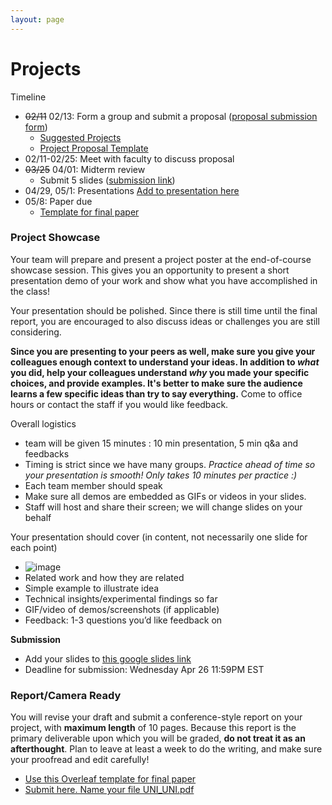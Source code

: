 ```yaml
---
layout: page
---
```



# Projects

Timeline

* ~~02/11~~ 02/13: Form a group and submit a proposal ([proposal submission form](https://forms.gle/rgPqEfbo4ixDfZ7G8))
  * [Suggested Projects](https://docs.google.com/document/d/19H-ZQ2ARwy-gUhOoUb9MqyWBNuVzCRTBlsNxAywlChQ/edit?usp=sharing)
  * [Project Proposal Template](https://docs.google.com/document/d/1nr6Lq93G2n5MpGUvRn0zmN9lWKwMgUiXxLej9NuLpbo/edit?tab=t.0#heading=h.6w941y8r1o7a)
* 02/11-02/25: Meet with faculty to discuss proposal
* ~~03/25~~ 04/01: Midterm review
  * Submit 5 slides ([submission link](https://docs.google.com/forms/d/e/1FAIpQLSdlbHwKCjc9AEJZ3lSdX18QjMTSKVhFB6LWz1YLci0bKa5wvQ/viewform?usp=header))
* 04/29, 05/1: Presentations [Add to presentation here](https://docs.google.com/presentation/d/1DxOwDimvIqsGucENR6Qa2VCZ617u1REhaHn3lOJZ6Mo/edit?usp=sharing)
* 05/8: Paper due
  * [Template for final paper](https://www.overleaf.com/read/rgvzsvdxwgzq#aaed81)



### <a name="showcase"/>Project Showcase 

Your team will prepare and present a project poster at the end-of-course showcase session.   This gives you an opportunity to present a short presentation demo of your work and show what you have accomplished in the class!  

Your presentation should be polished.  Since there is still time until the final report, you are encouraged to also discuss ideas or challenges you are still considering.  

**Since you are presenting to your peers as well, make sure you give your colleagues enough context to understand your ideas.  In addition to _what_ you did, help your colleagues understand _why_ you made your specific choices, and provide examples.  It's better to make sure the audience learns a few specific ideas than try to say everything.**  Come to office hours or contact the staff if you would like feedback.

Overall logistics

* team will be given 15 minutes : 10 min presentation, 5 min q&a and feedbacks
* Timing is strict since we have many groups.  *Practice ahead of time so your presentation is smooth!  Only takes 10 minutes per practice :)*
* Each team member should speak
* Make sure all demos are embedded as GIFs or videos in your slides.
* Staff will host and share their screen; we will change slides on your behalf

Your presentation should cover (in content, not necessarily one slide for each point)

* ![image](https://github.com/user-attachments/assets/c840e67f-3ccb-4653-97d4-c04a743404ae)
* Related work and how they are related
* Simple example to illustrate idea
* Technical insights/experimental findings so far
* GIF/video of demos/screenshots (if applicable)
* Feedback: 1-3 questions you’d like feedback on

**Submission**

* Add your slides to [this google slides link](https://docs.google.com/presentation/d/1DxOwDimvIqsGucENR6Qa2VCZ617u1REhaHn3lOJZ6Mo/edit?usp=sharing)
* Deadline for submission: Wednesday Apr 26 11:59PM EST


### Report/Camera Ready

You will revise your draft and submit a conference-style report on your project, with **maximum length** of 10 pages. 
Because this report is the primary deliverable upon which you will be graded, **do not treat it as an afterthought**. Plan to leave at least a week to do the writing, and make sure your proofread and edit carefully!

* [Use this Overleaf template for final paper](https://www.overleaf.com/read/rgvzsvdxwgzq#aaed81)
* [Submit here.  Name your file UNI_UNI.pdf](#) 
